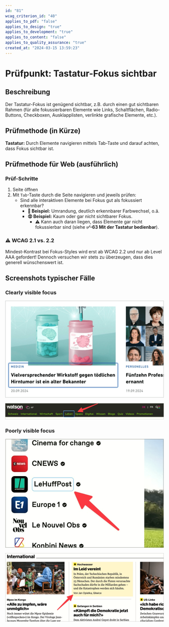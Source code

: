 ```yaml
---
id: "81"
wcag_criterion_id: "40"
applies_to_pdf: "false"
applies_to_design: "true"
applies_to_development: "true"
applies_to_content: "false"
applies_to_quality_assurance: "true"
created_at: "2024-03-15 13:59:23"
---
```


# Prüfpunkt: Tastatur-Fokus sichtbar

## Beschreibung

Der Tastatur-Fokus ist genügend sichtbar, z.B. durch einen gut sichtbaren Rahmen (für alle fokussierbaren Elemente wie Links, Schaltflächen, Radio-Buttons, Checkboxen, Ausklapplisten, verlinkte grafische Elemente, etc.).

## Prüfmethode (in Kürze)

**Tastatur:** Durch Elemente navigieren mittels Tab-Taste und darauf achten, dass Fokus sichtbar ist.

## Prüfmethode für Web (ausführlich)

### Prüf-Schritte

1. Seite öffnen
1. Mit `Tab`-Taste durch die Seite navigieren und jeweils prüfen:
    - Sind alle interaktiven Elemente bei Fokus gut als fokussiert erkennbar?
        - **🙂 Beispiel:** Umrandung, deutlich erkennbarer Farbwechsel, o.ä.
        - **😡 Beispiel:** Kaum oder gar nicht sichtbarer Fokus.
            - ⚠️ Kann auch daran liegen, dass Elemente gar nicht fokussierbar sind (siehe **✅-63 Mit der Tastatur bedienbar**).

### ⚠️ WCAG 2.1 vs. 2.2

Mindest-Kontrast bei Fokus-Styles wird erst ab WCAG 2.2 und nur ab Level AAA gefordert! Dennoch versuchen wir stets zu überzeugen, dass dies generell wünschenswert ist.

## Screenshots typischer Fälle

### Clearly visible focus

![Clear outline of the focussed menu item](images/clear-outline-of-focussed-menu-item.png)

![Weiterer gut sichtbarer Fokus](images/weiterer-gut-sichtbarer-fokus.png)

### Poorly visible focus

![Kaum sichtbare Umrandung](images/kaum-sichtbare-umrandung.png)

![Kaum sichtbare Hintergrundfarbe](images/kaum-sichtbare-hintergrundfarbe.png)